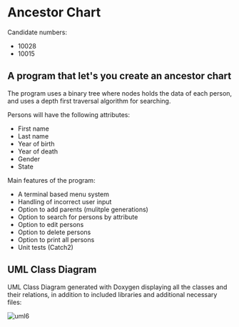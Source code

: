 # Ancestor Chart 

Candidate numbers:
* 10028
* 10015
 
## A program that let's you create an ancestor chart

The program uses a binary tree where nodes holds the data of each person, and uses a depth first traversal algorithm for searching.


Persons will have the following attributes:

* First name
* Last name
* Year of birth
* Year of death
* Gender
* State

Main features of the program:
* A terminal based menu system
* Handling of incorrect user input
* Option to add parents (mulitple generations)
* Option to search for persons by attribute
* Option to edit persons
* Option to delete persons
* Option to print all persons
* Unit tests (Catch2)

## UML Class Diagram

UML Class Diagram generated with Doxygen displaying all the classes and their relations, in addition to included libraries and additional necessary files:

![uml6](https://user-images.githubusercontent.com/98808638/169467701-7fbc1cac-8feb-40f7-915f-eabda8d22b34.png)
